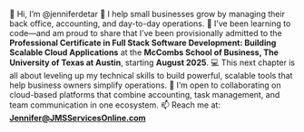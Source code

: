 👋 Hi, I’m @jenniferdetar
👀 I help small businesses grow by managing their back office, accounting, and day-to-day operations.
🌱 I’ve been learning to code—and am proud to share that I’ve been provisionally admitted to the **Professional Certificate in Full Stack Software Development: Building Scalable Cloud Applications** at the **McCombs School of Business, The University of Texas at Austin**, starting **August 2025**.
💻 This next chapter is all about leveling up my technical skills to build powerful, scalable tools that help business owners simplify operations.
💞️ I’m open to collaborating on cloud-based platforms that combine accounting, task management, and team communication in one ecosystem.
📫 Reach me at: **[Jennifer@JMSServicesOnline.com](mailto:Jennifer@JMSServicesOnline.com)**

